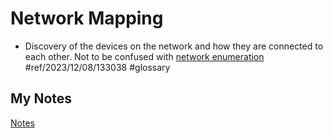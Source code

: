 # Network Mapping
- Discovery of the devices on the network and how they are connected to each other. Not to be confused with [network enumeration](network-enumeration.md) #ref/2023/12/08/133038 #glossary 
## My Notes
[Notes](mynotes/network-mapping-notes.md)
